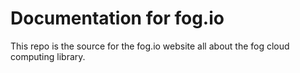 Documentation for fog.io
========================

This repo is the source for the fog.io website all about the fog cloud computing library.
